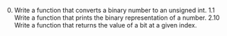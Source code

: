 0. Write a function that converts a binary number to an unsigned int.
1.1 Write a function that prints the binary representation of a number.
2.10 Write a function that returns the value of a bit at a given index.
